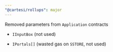 ```yaml
---
"@cartesi/rollups": major
---
```


Removed parameters from `Application` contracts

- `IInputBox` (not used)

- `IPortals[]` (wasted gas on `SSTORE`, not used)
